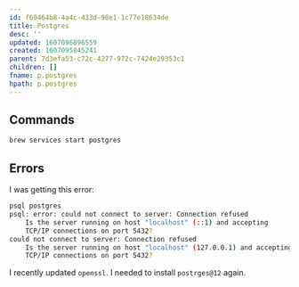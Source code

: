 ```yaml
---
id: f69464b8-4a4c-433d-98e1-1c77e18634de
title: Postgres
desc: ''
updated: 1607096896559
created: 1607095845241
parent: 7d3efa53-c72c-4277-972c-7424e29353c1
children: []
fname: p.postgres
hpath: p.postgres
---
```

## Commands

```sh
brew services start postgres
```

## Errors

I was getting this error:

```sh
psql postgres
psql: error: could not connect to server: Connection refused
	Is the server running on host "localhost" (::1) and accepting
	TCP/IP connections on port 5432?
could not connect to server: Connection refused
	Is the server running on host "localhost" (127.0.0.1) and accepting
	TCP/IP connections on port 5432?
```

I recently updated `openssl`. I needed to install `postrges@12` again.

